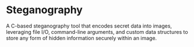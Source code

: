 # Steganography
A C-based steganography tool that encodes secret data into images, leveraging file I/O, command-line arguments, and custom data structures to store any form of hidden information securely within an image.
